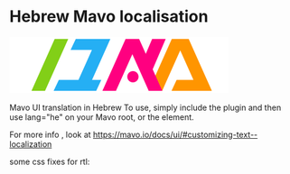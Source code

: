 # Hebrew Mavo localisation

![alt text](https://github.com/seffyfisher/mavo-locale-he/blob/master/hebrewMavo.svg)


Mavo UI translation in Hebrew
To use, simply include the plugin and then use lang="he" on your Mavo root, or the element.

For more info , look at https://mavo.io/docs/ui/#customizing-text--localization

some css fixes for rtl:
